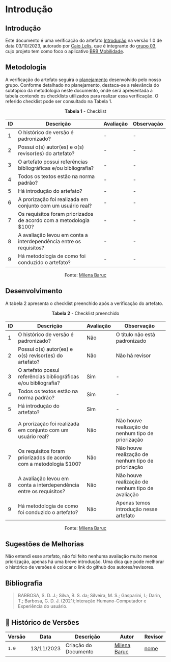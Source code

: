 # Introdução
 
## Introdução

Este documento é uma verificação do artefato [Introdução](https://requisitos-de-software.github.io/2023.2-BRBMobilidade/Elicitação/priorização%20de%20requisitos/IntroduçãoPriorização/) na versão 1.0 de data 03/10/2023, autorado por [Caio Lelis](https://github.com/caio-lelis), que é integrante do [grupo 03](https://requisitos-de-software.github.io/2023.2-BRBMobilidade/), cujo projeto tem como foco o aplicativo [BRB Mobilidade](https://play.google.com/store/apps/details?id=br.com.brb.mobilidade&hl=pt_BR&gl=US&pli=1).

## Metodologia 

A verificação do artefato seguirá o [planejamento](./planejamendoDaVerificacao.md) desenvolvido pelo nosso grupo. Conforme detalhado no planejamento, destaca-se a relevância do subtópico da metodologia neste documento, onde será apresentada a tabela contendo os checklists utilizados para realizar essa verificação. O referido checklist pode ser consultado na Tabela 1.

<center>

**Tabela 1** - Checklist

| ID | Descrição                                                                      | Avaliação  | Observação |
|----|--------------------------------------------------------------------------------|------------|------------|
| 1  | O histórico de versão é padronizado?                                           |     -      |     -      |
| 2  | Possui o(s) autor(es) e o(s) revisor(es) do artefato?                          |     -      |     -      |
| 3  | O artefato possui referências bibliográficas e/ou bibliografia?                |     -      |     -      |
| 4  | Todos os textos estão na norma padrão?                                         |     -      |     -      |
| 5  | Há introdução do artefato?                                                     |     -      |     -      |
| 6  | A prorização foi realizada em conjunto com um usuário real?                    |     -      |     -      |
| 7  | Os requisitos foram priorizados de acordo com a metodologia $100?              |     -      |     -      |
| 8  | A avaliação levou em conta a interdependência entre os requisitos?             |     -      |     -      |
| 9  | Há metodologia de como foi conduzido o artefato?                               |     -      |     -      |

Fonte: [Milena Baruc](https://github.com/MilenaBaruc)

</center>

## Desenvolvimento

A tabela 2 apresenta o checklist preenchido após a verificação do artefato.

<center>

**Tabela 2** - Checklist preenchido

| ID | Descrição                                                                      | Avaliação  | Observação |
|----|--------------------------------------------------------------------------------|------------|------------|
| 1  | O histórico de versão é padronizado?                                           |     Não    | O título não está padronizado |
| 2  | Possui o(s) autor(es) e o(s) revisor(es) do artefato?                          |     Não    | Não há revisor |
| 3  | O artefato possui referências bibliográficas e/ou bibliografia?                |     Sim    |     -      |
| 4  | Todos os textos estão na norma padrão?                                         |     Sim    |     -      |
| 5  | Há introdução do artefato?                                                     |     Sim    |     -      |
| 6  | A prorização foi realizada em conjunto com um usuário real?                    |     Não    | Não houve realização de nenhum tipo de priorização |
| 7  | Os requisitos foram priorizados de acordo com a metodologia $100?              |     Não    | Não houve realização de nenhum tipo de priorização |
| 8  | A avaliação levou em conta a interdependência entre os requisitos?             |     Não    | Não houve realização de nenhum tipo de avaliação |
| 9  | Há metodologia de como foi conduzido o artefato?                               |     Não    | Apenas temos introdução nesse artefato |

Fonte: [Milena Baruc](https://github.com/MilenaBaruc)

</center>

## Sugestões de Melhorias

Não entendi esse artefato, não foi feito nenhuma avaliação muito menos priorização, apenas há uma breve introdução. Uma dica que pode melhorar o histórico de versões é colocar o link do github dos autores/revisores.

## Bibliografia

> BARBOSA, S. D. J.; Silva, B. S. da; Silveira, M. S.; Gasparini, I.; Darin, T.; Barbosa, G. D. J. (2021);Interação Humano-Computador e Experiência do usuário.

## 📑 Histórico de Versões

| Versão | Data       | Descrição                                       | Autor                                          | Revisor                                      |
| ------ | ---------- | ----------------------------------------------- | -----------------------------------------------| ---------------------------------------------|
| `1.0`  | 13/11/2023 | Criação do Documento | [Milena Baruc](https://github.com/MilenaBaruc) | [nome](https://github.com/) |